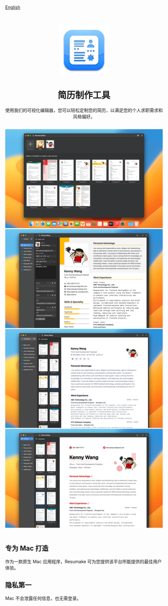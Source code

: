 [English](./README.md)

<div align="center">
	<br />
	<br />
	<img src="./assets/logo.png" width="160" height="160" />
	<h1>简历制作工具</h1>
	<p>
		使用我们的可视化编辑器，您可以轻松定制您的简历，以满足您的个人求职需求和风格偏好。
	</p>
	<br />
</div>

<div align="center">
	<img alt="SymbolScribe Screenshots" src="./assets/screenshots-1.png" />
	<img alt="SymbolScribe Screenshots" src="./assets/screenshots-2.png" />
	<img alt="SymbolScribe Screenshots" src="./assets/screenshots-3.png" />
	<img alt="SymbolScribe Screenshots" src="./assets/screenshots-4.png" />
</div>
<br />

## 专为 Mac 打造

作为一款原生 Mac 应用程序，Resumake 可为您提供该平台所能提供的最佳用户体验。

## 隐私第一

Mac 不会泄露任何信息，也无需登录。